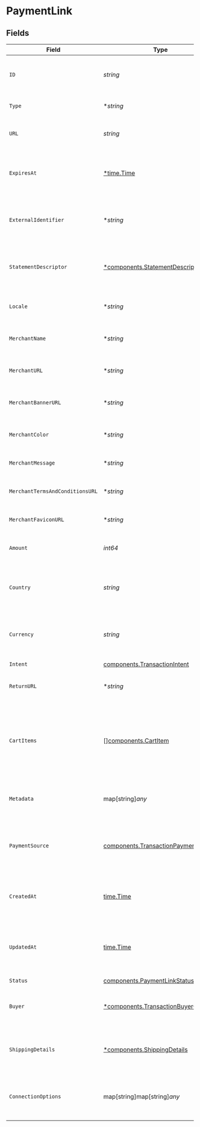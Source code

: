 # PaymentLink


## Fields

| Field                                                                                      | Type                                                                                       | Required                                                                                   | Description                                                                                | Example                                                                                    |
| ------------------------------------------------------------------------------------------ | ------------------------------------------------------------------------------------------ | ------------------------------------------------------------------------------------------ | ------------------------------------------------------------------------------------------ | ------------------------------------------------------------------------------------------ |
| `ID`                                                                                       | *string*                                                                                   | :heavy_check_mark:                                                                         | The unique identifier for the payment link.                                                | a1b2c3d4-5678-90ab-cdef-1234567890ab                                                       |
| `Type`                                                                                     | **string*                                                                                  | :heavy_minus_sign:                                                                         | Always `payment-link`.                                                                     | payment-link                                                                               |
| `URL`                                                                                      | *string*                                                                                   | :heavy_check_mark:                                                                         | The URL for the payment link.                                                              | https://example.com/link/a1b2c3d4-5678-90ab-cdef-1234567890ab                              |
| `ExpiresAt`                                                                                | [*time.Time](https://pkg.go.dev/time#Time)                                                 | :heavy_minus_sign:                                                                         | The expiration date and time for the payment link.                                         | 2024-06-01T00:00:00.000Z                                                                   |
| `ExternalIdentifier`                                                                       | **string*                                                                                  | :heavy_minus_sign:                                                                         | The merchant reference for the payment link.                                               | external-12345                                                                             |
| `StatementDescriptor`                                                                      | [*components.StatementDescriptor](../../models/components/statementdescriptor.md)          | :heavy_minus_sign:                                                                         | The statement descriptor for the payment link.                                             |                                                                                            |
| `Locale`                                                                                   | **string*                                                                                  | :heavy_minus_sign:                                                                         | The locale for the payment link.                                                           | en                                                                                         |
| `MerchantName`                                                                             | **string*                                                                                  | :heavy_minus_sign:                                                                         | The merchant's display name.                                                               | ACME Inc.                                                                                  |
| `MerchantURL`                                                                              | **string*                                                                                  | :heavy_minus_sign:                                                                         | The merchant's website URL.                                                                | https://merchant.example.com                                                               |
| `MerchantBannerURL`                                                                        | **string*                                                                                  | :heavy_minus_sign:                                                                         | The merchant's banner image URL.                                                           | https://merchant.example.com/banner.png                                                    |
| `MerchantColor`                                                                            | **string*                                                                                  | :heavy_minus_sign:                                                                         | The merchant's brand color.                                                                | #FF5733                                                                                    |
| `MerchantMessage`                                                                          | **string*                                                                                  | :heavy_minus_sign:                                                                         | A message from the merchant.                                                               | Thank you for your purchase!                                                               |
| `MerchantTermsAndConditionsURL`                                                            | **string*                                                                                  | :heavy_minus_sign:                                                                         | URL to the merchant's terms and conditions.                                                | https://merchant.example.com/terms                                                         |
| `MerchantFaviconURL`                                                                       | **string*                                                                                  | :heavy_minus_sign:                                                                         | URL to the merchant's favicon.                                                             | https://merchant.example.com/favicon.ico                                                   |
| `Amount`                                                                                   | *int64*                                                                                    | :heavy_check_mark:                                                                         | The amount for the payment link.                                                           | 1299                                                                                       |
| `Country`                                                                                  | *string*                                                                                   | :heavy_check_mark:                                                                         | The country code for the payment link.                                                     | DE                                                                                         |
| `Currency`                                                                                 | *string*                                                                                   | :heavy_check_mark:                                                                         | The currency code for the payment link.                                                    | EUR                                                                                        |
| `Intent`                                                                                   | [components.TransactionIntent](../../models/components/transactionintent.md)               | :heavy_check_mark:                                                                         | N/A                                                                                        |                                                                                            |
| `ReturnURL`                                                                                | **string*                                                                                  | :heavy_minus_sign:                                                                         | The return URL after payment completion.                                                   | https://merchant.example.com/return                                                        |
| `CartItems`                                                                                | [][components.CartItem](../../models/components/cartitem.md)                               | :heavy_check_mark:                                                                         | The cart items for the payment link.                                                       | [<br/>{<br/>"amount": {<br/>"currency": "USD",<br/>"value": 500<br/>},<br/>"name": "Widget",<br/>"quantity": 2<br/>}<br/>] |
| `Metadata`                                                                                 | map[string]*any*                                                                           | :heavy_minus_sign:                                                                         | Arbitrary metadata for the payment link.                                                   | {<br/>"order_id": "ORD-12345"<br/>}                                                        |
| `PaymentSource`                                                                            | [components.TransactionPaymentSource](../../models/components/transactionpaymentsource.md) | :heavy_check_mark:                                                                         | The way payment method information made it to this transaction.                            |                                                                                            |
| `CreatedAt`                                                                                | [time.Time](https://pkg.go.dev/time#Time)                                                  | :heavy_check_mark:                                                                         | The date and time the payment link was created.                                            | 2024-05-30T12:34:56.000Z                                                                   |
| `UpdatedAt`                                                                                | [time.Time](https://pkg.go.dev/time#Time)                                                  | :heavy_check_mark:                                                                         | The date and time the payment link was last updated.                                       | 2024-05-30T13:00:00.000Z                                                                   |
| `Status`                                                                                   | [components.PaymentLinkStatus](../../models/components/paymentlinkstatus.md)               | :heavy_check_mark:                                                                         | N/A                                                                                        |                                                                                            |
| `Buyer`                                                                                    | [*components.TransactionBuyerOutput](../../models/components/transactionbuyeroutput.md)    | :heavy_minus_sign:                                                                         | The buyer associated with the payment link.                                                |                                                                                            |
| `ShippingDetails`                                                                          | [*components.ShippingDetails](../../models/components/shippingdetails.md)                  | :heavy_minus_sign:                                                                         | The shipping details for the payment link.                                                 |                                                                                            |
| `ConnectionOptions`                                                                        | map[string]map[string]*any*                                                                | :heavy_minus_sign:                                                                         | The connection options for the payment link.                                               |                                                                                            |